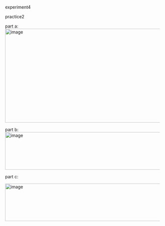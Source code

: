  experiment4
 
 practice2

 
 part a:
 <img width="1244" height="305" alt="image" src="https://github.com/user-attachments/assets/6def19fb-454b-4631-b886-195d29bd8abb" />

 part b:
<img width="1222" height="122" alt="image" src="https://github.com/user-attachments/assets/b424f627-b26d-4cc4-a2b0-4570c47b9053" />


part c:

<img width="1222" height="122" alt="image" src="https://github.com/user-attachments/assets/3ed1d31c-eedc-474f-b3e9-65e8190f0be1" />
